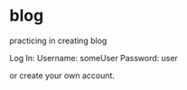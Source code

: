 # blog
practicing in creating blog
 
 Log In:
 Username: someUser
 Password: user
 
 or create your own account.
